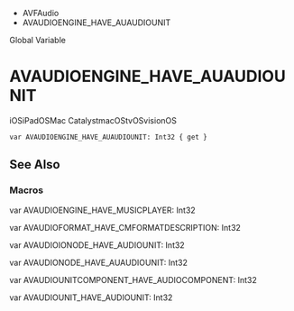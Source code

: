 

- AVFAudio
-  AVAUDIOENGINE_HAVE_AUAUDIOUNIT 

Global Variable

# AVAUDIOENGINE_HAVE_AUAUDIOUNIT

iOSiPadOSMac CatalystmacOStvOSvisionOS

``` source
var AVAUDIOENGINE_HAVE_AUAUDIOUNIT: Int32 { get }
```

## See Also

### Macros

var AVAUDIOENGINE_HAVE_MUSICPLAYER: Int32

var AVAUDIOFORMAT_HAVE_CMFORMATDESCRIPTION: Int32

var AVAUDIOIONODE_HAVE_AUDIOUNIT: Int32

var AVAUDIONODE_HAVE_AUAUDIOUNIT: Int32

var AVAUDIOUNITCOMPONENT_HAVE_AUDIOCOMPONENT: Int32

var AVAUDIOUNIT_HAVE_AUDIOUNIT: Int32

